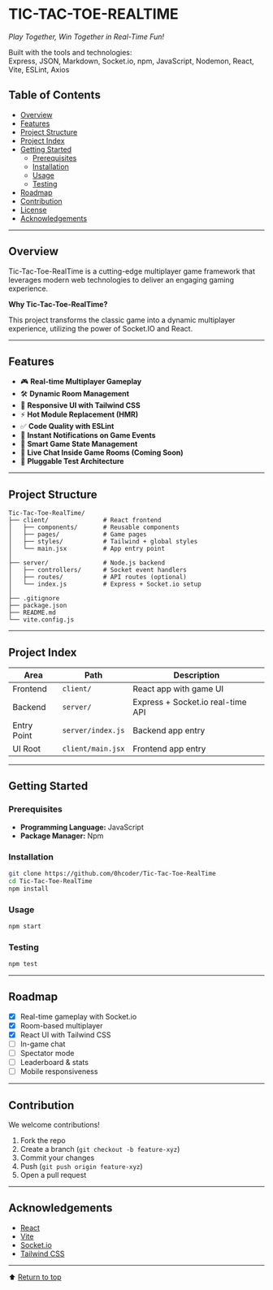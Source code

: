 # TIC-TAC-TOE-REALTIME  
*Play Together, Win Together in Real-Time Fun!*  

Built with the tools and technologies:  
Express, JSON, Markdown, Socket.io, npm, JavaScript, Nodemon, React, Vite, ESLint, Axios  

## Table of Contents  
- [Overview](#overview)  
- [Features](#features)  
- [Project Structure](#project-structure)  
- [Project Index](#project-index)  
- [Getting Started](#getting-started)  
  - [Prerequisites](#prerequisites)  
  - [Installation](#installation)  
  - [Usage](#usage)  
  - [Testing](#testing)  
- [Roadmap](#roadmap)  
- [Contribution](#contribution)  
- [License](#license)  
- [Acknowledgements](#acknowledgements)  

---

## Overview  
Tic-Tac-Toe-RealTime is a cutting-edge multiplayer game framework that leverages modern web technologies to deliver an engaging gaming experience.  

**Why Tic-Tac-Toe-RealTime?**  

This project transforms the classic game into a dynamic multiplayer experience, utilizing the power of Socket.IO and React.

---

## Features  

- 🎮 **Real-time Multiplayer Gameplay**  
- 🛠️ **Dynamic Room Management**  
- 🎨 **Responsive UI with Tailwind CSS**  
- ⚡ **Hot Module Replacement (HMR)**  
- ✅ **Code Quality with ESLint**  
- 📢 **Instant Notifications on Game Events**  
- 🧠 **Smart Game State Management**  
- 💬 **Live Chat Inside Game Rooms (Coming Soon)**  
- 🧪 **Pluggable Test Architecture**  

---

## Project Structure  

```plaintext
Tic-Tac-Toe-RealTime/
├── client/               # React frontend
│   ├── components/       # Reusable components
│   ├── pages/            # Game pages
│   ├── styles/           # Tailwind + global styles
│   └── main.jsx          # App entry point
│
├── server/               # Node.js backend
│   ├── controllers/      # Socket event handlers
│   ├── routes/           # API routes (optional)
│   └── index.js          # Express + Socket.io setup
│
├── .gitignore  
├── package.json  
├── README.md  
└── vite.config.js  
````

---

## Project Index

| Area        | Path              | Description                       |
| ----------- | ----------------- | --------------------------------- |
| Frontend    | `client/`         | React app with game UI            |
| Backend     | `server/`         | Express + Socket.io real-time API |
| Entry Point | `server/index.js` | Backend app entry                 |
| UI Root     | `client/main.jsx` | Frontend app entry                |

---

## Getting Started

### Prerequisites

* **Programming Language:** JavaScript
* **Package Manager:** Npm

### Installation

```bash
git clone https://github.com/0hcoder/Tic-Tac-Toe-RealTime
cd Tic-Tac-Toe-RealTime
npm install
```

### Usage

```bash
npm start
```

### Testing

```bash
npm test
```

---

## Roadmap

* [x] Real-time gameplay with Socket.io
* [x] Room-based multiplayer
* [x] React UI with Tailwind CSS
* [ ] In-game chat
* [ ] Spectator mode
* [ ] Leaderboard & stats
* [ ] Mobile responsiveness

---

## Contribution

We welcome contributions!

1. Fork the repo
2. Create a branch (`git checkout -b feature-xyz`)
3. Commit your changes
4. Push (`git push origin feature-xyz`)
5. Open a pull request

---



## Acknowledgements

* [React](https://reactjs.org/)
* [Vite](https://vitejs.dev/)
* [Socket.io](https://socket.io/)
* [Tailwind CSS](https://tailwindcss.com/)


---

⬆ [Return to top](#top)